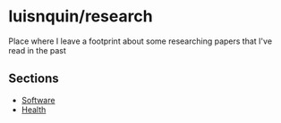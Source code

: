 
# luisnquin/research

Place where I leave a footprint about some researching papers that I've read in the past

## Sections

- [Software](./cake/software/README.md)
- [Health](./cake/health/README.md)
